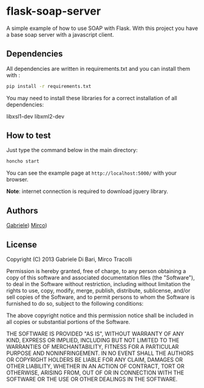 # flask-soap-server

A simple example of how to use SOAP with Flask.
With this project you have a base soap server with 
a javascript client.

## Dependencies

All dependencies are written in requirements.txt and you can install them with :

```bash
pip install -r requirements.txt
```

You may need to install these libraries for a correct installation of all dependencies:

libxsl1-dev
libxml2-dev

## How to test

Just type the command below in the main directory:

```bash
honcho start
```

You can see the example page at `http://localhost:5000/` with your browser.

**Note**: internet connection is required to download jquery library.

## Authors

[Gabriele](https://github.com/Gabriele91))
[Mirco](https://github.com/MircoT))

## License

Copyright (C) 2013 Gabriele Di Bari, Mirco Tracolli

Permission is hereby granted, free of charge, to any person obtaining a copy of this software and associated documentation files (the "Software"), to deal in the Software without restriction, including without limitation the rights to use, copy, modify, merge, publish, distribute, sublicense, and/or sell copies of the Software, and to permit persons to whom the Software is furnished to do so, subject to the following conditions:

The above copyright notice and this permission notice shall be included in all copies or substantial portions of the Software.

THE SOFTWARE IS PROVIDED "AS IS", WITHOUT WARRANTY OF ANY KIND, EXPRESS OR IMPLIED, INCLUDING BUT NOT LIMITED TO THE WARRANTIES OF MERCHANTABILITY, FITNESS FOR A PARTICULAR PURPOSE AND NONINFRINGEMENT. IN NO EVENT SHALL THE AUTHORS OR COPYRIGHT HOLDERS BE LIABLE FOR ANY CLAIM, DAMAGES OR OTHER LIABILITY, WHETHER IN AN ACTION OF CONTRACT, TORT OR OTHERWISE, ARISING FROM, OUT OF OR IN CONNECTION WITH THE SOFTWARE OR THE USE OR OTHER DEALINGS IN THE SOFTWARE.
